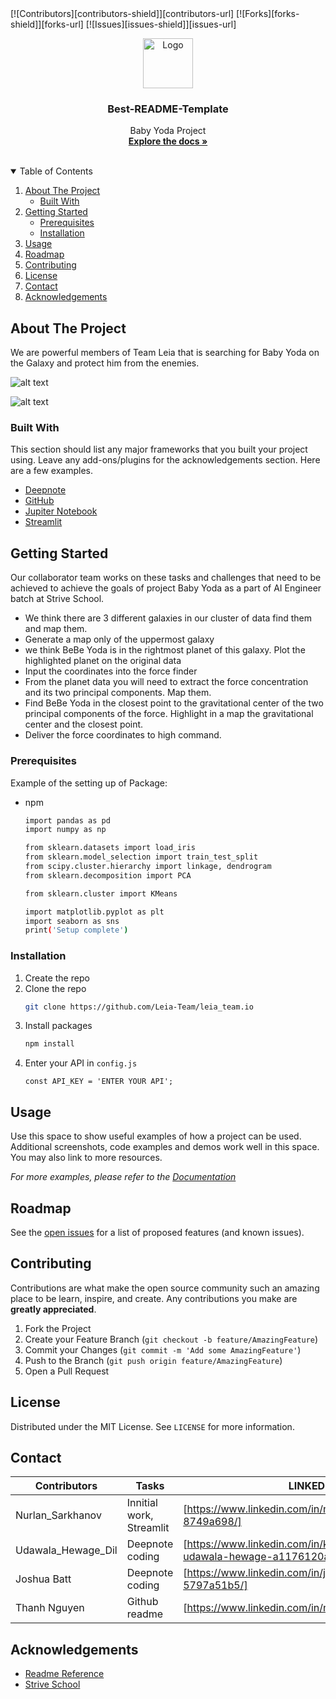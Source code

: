 <!-- PROJECT SHIELDS -->
<!--
*** I'm using markdown "reference style" links for readability.
*** Reference links are enclosed in brackets [ ] instead of parentheses ( ).
*** See the bottom of this document for the declaration of the reference variables
*** for contributors-url, forks-url, etc. This is an optional, concise syntax you may use.
*** https://www.markdownguide.org/basic-syntax/#reference-style-links
-->
<a align="center">
  [![Contributors][contributors-shield]][contributors-url]
  [![Forks][forks-shield]][forks-url]
  [![Issues][issues-shield]][issues-url]
</a>



<!-- PROJECT LOGO -->
<br />
<p align="center">
  <a href="https://github.com/othneildrew/Best-README-Template">
    <img src="https://images2.minutemediacdn.com/image/fetch/w_2000,h_2000,c_fit/https%3A%2F%2Fwinteriscoming.net%2Ffiles%2F2019%2F07%2Fleia-crop.jpeg" alt="Logo" width="80" height="80">
  </a>

  <h3 align="center">Best-README-Template</h3>

  <p align="center">
    Baby Yoda Project
    <br />
    <a href="https://github.com/othneildrew/Best-README-Template"><strong>Explore the docs »</strong></a>
    <br />
    <br />
  </p>
</p>



<!-- TABLE OF CONTENTS -->
<details open="open">
  <summary>Table of Contents</summary>
  <ol>
    <li>
      <a href="#about-the-project">About The Project</a>
      <ul>
        <li><a href="#built-with">Built With</a></li>
      </ul>
    </li>
    <li>
      <a href="#getting-started">Getting Started</a>
      <ul>
        <li><a href="#prerequisites">Prerequisites</a></li>
        <li><a href="#installation">Installation</a></li>
      </ul>
    </li>
    <li><a href="#usage">Usage</a></li>
    <li><a href="#roadmap">Roadmap</a></li>
    <li><a href="#contributing">Contributing</a></li>
    <li><a href="#license">License</a></li>
    <li><a href="#contact">Contact</a></li>
    <li><a href="#acknowledgements">Acknowledgements</a></li>
  </ol>
</details>



<!-- ABOUT THE PROJECT -->
## About The Project
We are powerful members of Team Leia that is searching for Baby Yoda on the Galaxy and protect him from the enemies. 

![alt text](https://user-images.githubusercontent.com/52428972/115845973-bb688f80-a421-11eb-8938-d66b0e1962bb.png)

![alt text](https://user-images.githubusercontent.com/52428972/115845615-501ebd80-a421-11eb-9ab5-3b2db794fce5.png)

### Built With

This section should list any major frameworks that you built your project using. Leave any add-ons/plugins for the acknowledgements section. Here are a few examples.
* [Deepnote](https://deepnote.com/)
* [GitHub](https://github.com/)
* [Jupiter Notebook](https://jupyter.org/)
* [Streamlit](https://streamlit.io/)


<!-- GETTING STARTED -->
## Getting Started

Our collaborator team works on these tasks and challenges that need to be achieved to achieve the goals of project Baby Yoda as a part of AI Engineer batch at Strive School.
- We think there are 3 different galaxies in our cluster of data find them and map them.
- Generate a map only of the uppermost galaxy
- we think BeBe Yoda is in the rightmost planet of this galaxy. Plot the highlighted planet on the original data
- Input the coordinates into the force finder
- From the planet data you will need to extract the force concentration and its two principal components. Map them.
- Find BeBe Yoda in the closest point to the gravitational center of the two principal components of the force. Highlight in a map the gravitational center and the closest point.
- Deliver the force coordinates to high command. 

### Prerequisites

Example of the setting up of Package:
* npm
  ```sh
  import pandas as pd
  import numpy as np

  from sklearn.datasets import load_iris
  from sklearn.model_selection import train_test_split
  from scipy.cluster.hierarchy import linkage, dendrogram
  from sklearn.decomposition import PCA

  from sklearn.cluster import KMeans

  import matplotlib.pyplot as plt
  import seaborn as sns
  print('Setup complete')
  ```

### Installation

1. Create the repo
2. Clone the repo
   ```sh
   git clone https://github.com/Leia-Team/leia_team.io
   ```
3. Install packages
   ```sh
   npm install
   ```
4. Enter your API in `config.js`
   ```JS
   const API_KEY = 'ENTER YOUR API';
   ```



<!-- USAGE EXAMPLES -->
## Usage

Use this space to show useful examples of how a project can be used. Additional screenshots, code examples and demos work well in this space. You may also link to more resources.

_For more examples, please refer to the [Documentation](https://example.com)_



<!-- ROADMAP -->
## Roadmap

See the [open issues](https://github.com/othneildrew/Best-README-Template/issues) for a list of proposed features (and known issues).



<!-- CONTRIBUTING -->
## Contributing

Contributions are what make the open source community such an amazing place to be learn, inspire, and create. Any contributions you make are **greatly appreciated**.

1. Fork the Project
2. Create your Feature Branch (`git checkout -b feature/AmazingFeature`)
3. Commit your Changes (`git commit -m 'Add some AmazingFeature'`)
4. Push to the Branch (`git push origin feature/AmazingFeature`)
5. Open a Pull Request



<!-- LICENSE -->
## License

Distributed under the MIT License. See `LICENSE` for more information.



<!-- CONTACT -->
## Contact

| Contributors | Tasks | LINKEDIN|
| ------ | ------ | ------ |
| Nurlan_Sarkhanov | Innitial work, Streamlit| [https://www.linkedin.com/in/nurlan-sarkhanov-8749a698/]|
| Udawala_Hewage_Dil | Deepnote coding | [https://www.linkedin.com/in/kanishka-dilan-udawala-hewage-a1176120a/] |
| Joshua Batt | Deepnote coding | [https://www.linkedin.com/in/joshua-batt-5797a51b5/] |
| Thanh Nguyen | Github readme | [https://www.linkedin.com/in/nguyenphuocxuanthanh/ |

<!-- ACKNOWLEDGEMENTS -->
## Acknowledgements
* [Readme Reference]([https://github.com/othneildrew/Best-README-Template/blob/master/README.md])
* [Strive School]([https://strive.school/)




<!-- MARKDOWN LINKS & IMAGES -->
<!-- https://www.markdownguide.org/basic-syntax/#reference-style-links -->
[contributors-shield]: https://img.shields.io/github/contributors/othneildrew/Best-README-Template.svg?style=for-the-badge
[contributors-url]: https://github.com/Leia-Team/leia_team.io/graphs/contributors
[forks-shield]: https://img.shields.io/github/forks/othneildrew/Best-README-Template.svg?style=for-the-badge
[forks-url]: https://github.com/Leia-Team/leia_team.io/network/members
[issues-shield]: https://img.shields.io/github/issues/othneildrew/Best-README-Template.svg?style=for-the-badge
[issues-url]: https://github.com/Leia-Team/leia_team.io/issues
[product-screenshot]: images/screenshot.png


